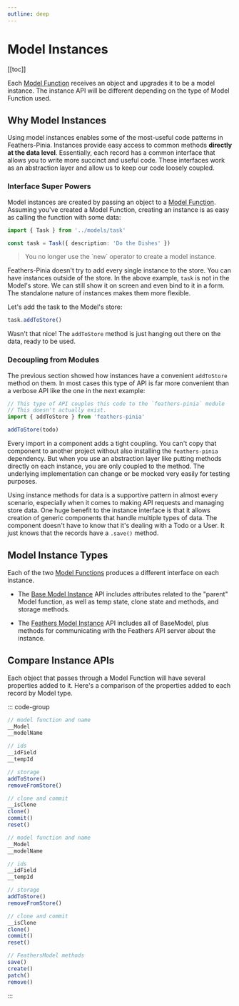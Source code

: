 ```yaml
---
outline: deep
---
```


# Model Instances

[[toc]]

<script setup>
import BlockQuote from '../components/BlockQuote.vue'
</script>

Each [Model Function](/guide/model-functions) receives an object and upgrades it to be a model instance. The instance
API will be different depending on the type of Model Function used.

## Why Model Instances

Using model instances enables some of the most-useful code patterns in Feathers-Pinia. Instances provide easy access to
common methods **directly at the data level**. Essentially, each record has a common interface that allows you to write
more succinct and useful code. These interfaces work as an abstraction layer and allow us to keep our code loosely
coupled.

### Interface Super Powers

Model instances are created by passing an object to a [Model Function](/guide/model-functions). Assuming you've created
a Model Function, creating an instance is as easy as calling the function with some data:

```ts
import { Task } from '../models/task'

const task = Task({ description: 'Do the Dishes' })
```

<BlockQuote label="notice">
You no longer use the `new` operator to create a model instance.
</BlockQuote>

Feathers-Pinia doesn't try to add every single instance to the store. You can have instances outside of the store. In
the above example, `task` is not in the Model's store. We can still show it on screen and even bind to it in a form. The
standalone nature of instances makes them more flexible.

Let's add the task to the Model's store:

```ts
task.addToStore()
```

Wasn't that nice! The `addToStore` method is just hanging out there on the data, ready to be used.

### Decoupling from Modules

The previous section showed how instances have a convenient `addToStore` method on them. In most cases this type of API
is far more convenient than a verbose API like the one in the next example:

```ts
// This type of API couples this code to the `feathers-pinia` module
// This doesn't actually exist. 
import { addToStore } from 'feathers-pinia'

addToStore(todo)
```

Every import in a component adds a tight coupling. You can't copy that component to another project without also
installing the `feathers-pinia` dependency. But when you use an abstraction layer like putting methods directly on each
instance, you are only coupled to the method. The underlying implementation can change or be mocked very easily for
testing purposes.

Using instance methods for data is a supportive pattern in almost every scenario, especially when it comes to making API
requests and managing store data. One huge benefit to the instance interface is that it allows creation of generic
components that handle multiple types of data. The component doesn't have to know that it's dealing with a Todo or a
User. It just knows that the records have a `.save()` method.

## Model Instance Types

Each of the two [Model Functions](/guide/model-functions) produces a different interface on each instance.

- The [Base Model Instance](/guide/use-base-model-instances) API includes attributes related to the "parent" Model
function, as well as temp state, clone state and methods, and storage methods.

- The [Feathers Model Instance](/guide/use-feathers-model-instances) API includes all of BaseModel, plus methods for
communicating with the Feathers API server about the instance.

## Compare Instance APIs

Each object that passes through a Model Function will have several properties added to it. Here's a comparison of the
properties added to each record by Model type.

::: code-group

```js [BaseModel instances]
// model function and name
__Model
__modelName

// ids
__idField
__tempId

// storage
addToStore()
removeFromStore()

// clone and commit
__isClone
clone()
commit()
reset()
```

```js [FeathersModel instances]
// model function and name
__Model
__modelName

// ids
__idField
__tempId

// storage
addToStore()
removeFromStore()

// clone and commit
__isClone
clone()
commit()
reset()

// FeathersModel methods
save()
create()
patch()
remove()
```

:::
